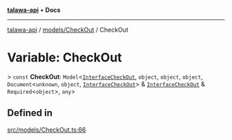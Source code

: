 [**talawa-api**](../../../README.md) • **Docs**

***

[talawa-api](../../../modules.md) / [models/CheckOut](../README.md) / CheckOut

# Variable: CheckOut

\> `const` **CheckOut**: `Model`\<[`InterfaceCheckOut`](../interfaces/InterfaceCheckOut.md), `object`, `object`, `object`, `Document`\<`unknown`, `object`, [`InterfaceCheckOut`](../interfaces/InterfaceCheckOut.md)\> & [`InterfaceCheckOut`](../interfaces/InterfaceCheckOut.md) & `Required`\<`object`\>, `any`\>

## Defined in

[src/models/CheckOut.ts:66](https://github.com/PalisadoesFoundation/talawa-api/blob/f9e8275b1ddff2d3edcec79ee3b37c07998f6cc3/src/models/CheckOut.ts#L66)
